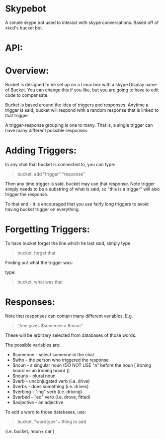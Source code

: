 Skypebot
========

A simple skype bot used to interact with skype conversations. Based off of xkcd's bucket bot.

API:
=========

# Overview: #

Bucket is designed to be set up on a Linux box with a skype Display name of Bucket. You can change this if you like,
but you are going to have to edit code to compensate. 

Bucket is based around the idea of triggers and responses. 
Anytime a trigger is said, bucket will respond with a random response that is linked to that trigger.

A trigger-response grouping is one to many. That is, a single trigger can have many different possible responses.


# Adding Triggers: #

In any chat that bucket is connected to, you can type:
> bucket, add "trigger" "response"

Then any time trigger is said, bucket may use that response.
Note trigger simply needs to be a substring of what is said, so "this is a trigger" will also trigger
the response.

To that end - it is encouraged that you use fairly long triggers to avoid having bucket trigger on everything.

# Forgetting Triggers: #

To have bucket forget the line which he last said, simply type:
> bucket, forget that

Finding out what the trigger was:

type:
> bucket, what was that

# Responses: #

Note that responses can contain many different variables. E.g.
> "/me gives $someone a $noun"

These will be arbitrary selected from databases of those words.

The possible variables are:
* $someone - select someone in the chat
* $who - the person who triggered the response
* $noun - a singular noun (DO NOT USE "a" before the noun [ ironing board vs an ironing board ])
* $nouns - plural noun
* $verb - unconjugated verb (i.e. drive)
* $verbs - does something (i.e. drives)
* $verbing - "ing" verb (i.e. driving)
* $verbed  - "ed" verb (i.e. drove, fitted)
* $adjective - an adjective

To add a word to those databases, use:
> bucket, "wordtype"+ thing to add

(i.e. bucket, noun+ car )


